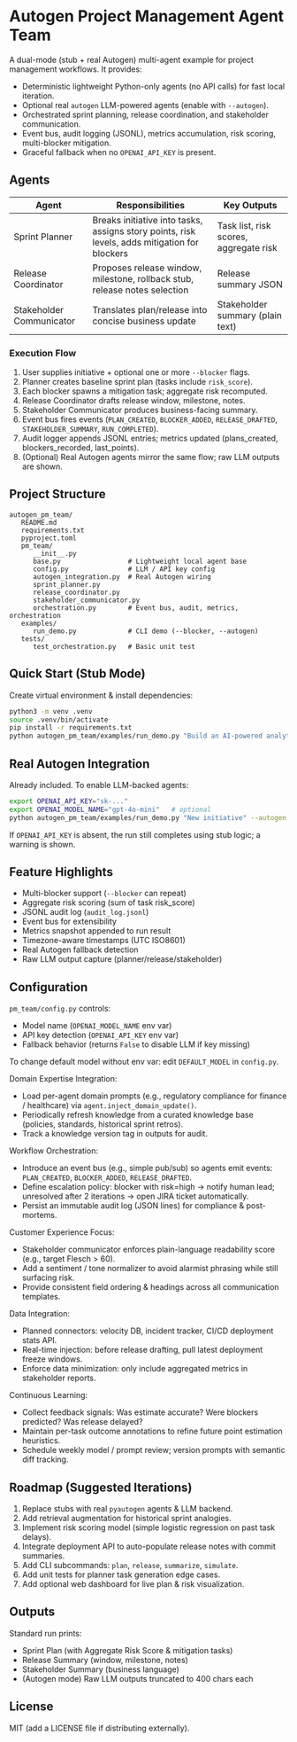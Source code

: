 # Autogen Project Management Agent Team

A dual-mode (stub + real Autogen) multi-agent example for project management workflows. It provides:

- Deterministic lightweight Python-only agents (no API calls) for fast local iteration.
- Optional real `autogen` LLM-powered agents (enable with `--autogen`).
- Orchestrated sprint planning, release coordination, and stakeholder communication.
- Event bus, audit logging (JSONL), metrics accumulation, risk scoring, multi-blocker mitigation.
- Graceful fallback when no `OPENAI_API_KEY` is present.

## Agents

| Agent                    | Responsibilities                                                                              | Key Outputs                            |
| ------------------------ | --------------------------------------------------------------------------------------------- | -------------------------------------- |
| Sprint Planner           | Breaks initiative into tasks, assigns story points, risk levels, adds mitigation for blockers | Task list, risk scores, aggregate risk |
| Release Coordinator      | Proposes release window, milestone, rollback stub, release notes selection                    | Release summary JSON                   |
| Stakeholder Communicator | Translates plan/release into concise business update                                          | Stakeholder summary (plain text)       |

### Execution Flow

1. User supplies initiative + optional one or more `--blocker` flags.
2. Planner creates baseline sprint plan (tasks include `risk_score`).
3. Each blocker spawns a mitigation task; aggregate risk recomputed.
4. Release Coordinator drafts release window, milestone, notes.
5. Stakeholder Communicator produces business-facing summary.
6. Event bus fires events (`PLAN_CREATED`, `BLOCKER_ADDED`, `RELEASE_DRAFTED`, `STAKEHOLDER_SUMMARY`, `RUN_COMPLETED`).
7. Audit logger appends JSONL entries; metrics updated (plans_created, blockers_recorded, last_points).
8. (Optional) Real Autogen agents mirror the same flow; raw LLM outputs are shown.

## Project Structure

```
autogen_pm_team/
   README.md
   requirements.txt
   pyproject.toml
   pm_team/
      __init__.py
      base.py                 # Lightweight local agent base
      config.py               # LLM / API key config
      autogen_integration.py  # Real Autogen wiring
      sprint_planner.py
      release_coordinator.py
      stakeholder_communicator.py
      orchestration.py        # Event bus, audit, metrics, orchestration
   examples/
      run_demo.py             # CLI demo (--blocker, --autogen)
   tests/
      test_orchestration.py   # Basic unit test
```

## Quick Start (Stub Mode)

Create virtual environment & install dependencies:

```bash
python3 -m venv .venv
source .venv/bin/activate
pip install -r requirements.txt
python autogen_pm_team/examples/run_demo.py "Build an AI-powered analytics dashboard for customer churn insights"
```

## Real Autogen Integration

Already included. To enable LLM-backed agents:

```bash
export OPENAI_API_KEY="sk-..."
export OPENAI_MODEL_NAME="gpt-4o-mini"   # optional
python autogen_pm_team/examples/run_demo.py "New initiative" --autogen
```

If `OPENAI_API_KEY` is absent, the run still completes using stub logic; a warning is shown.

## Feature Highlights

- Multi-blocker support (`--blocker` can repeat)
- Aggregate risk scoring (sum of task risk_score)
- JSONL audit log (`audit_log.jsonl`)
- Event bus for extensibility
- Metrics snapshot appended to run result
- Timezone-aware timestamps (UTC ISO8601)
- Real Autogen fallback detection
- Raw LLM output capture (planner/release/stakeholder)

## Configuration

`pm_team/config.py` controls:

- Model name (`OPENAI_MODEL_NAME` env var)
- API key detection (`OPENAI_API_KEY` env var)
- Fallback behavior (returns `False` to disable LLM if key missing)

To change default model without env var: edit `DEFAULT_MODEL` in `config.py`.

Domain Expertise Integration:

- Load per-agent domain prompts (e.g., regulatory compliance for finance / healthcare) via `agent.inject_domain_update()`.
- Periodically refresh knowledge from a curated knowledge base (policies, standards, historical sprint retros).
- Track a knowledge version tag in outputs for audit.

Workflow Orchestration:

- Introduce an event bus (e.g., simple pub/sub) so agents emit events: `PLAN_CREATED`, `BLOCKER_ADDED`, `RELEASE_DRAFTED`.
- Define escalation policy: blocker with risk=high -> notify human lead; unresolved after 2 iterations -> open JIRA ticket automatically.
- Persist an immutable audit log (JSON lines) for compliance & post-mortems.

Customer Experience Focus:

- Stakeholder communicator enforces plain-language readability score (e.g., target Flesch > 60).
- Add a sentiment / tone normalizer to avoid alarmist phrasing while still surfacing risk.
- Provide consistent field ordering & headings across all communication templates.

Data Integration:

- Planned connectors: velocity DB, incident tracker, CI/CD deployment stats API.
- Real-time injection: before release drafting, pull latest deployment freeze windows.
- Enforce data minimization: only include aggregated metrics in stakeholder reports.

Continuous Learning:

- Collect feedback signals: Was estimate accurate? Were blockers predicted? Was release delayed?
- Maintain per-task outcome annotations to refine future point estimation heuristics.
- Schedule weekly model / prompt review; version prompts with semantic diff tracking.

## Roadmap (Suggested Iterations)

1. Replace stubs with real `pyautogen` agents & LLM backend.
2. Add retrieval augmentation for historical sprint analogies.
3. Implement risk scoring model (simple logistic regression on past task delays).
4. Integrate deployment API to auto-populate release notes with commit summaries.
5. Add CLI subcommands: `plan`, `release`, `summarize`, `simulate`.
6. Add unit tests for planner task generation edge cases.
7. Add optional web dashboard for live plan & risk visualization.

## Outputs

Standard run prints:

- Sprint Plan (with Aggregate Risk Score & mitigation tasks)
- Release Summary (window, milestone, notes)
- Stakeholder Summary (business language)
- (Autogen mode) Raw LLM outputs truncated to 400 chars each

## License

MIT (add a LICENSE file if distributing externally).
